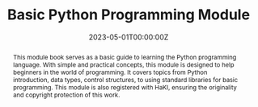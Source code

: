 ---
title: 'Basic Python Programming Module'

# Authors
# If you created a profile for a user (e.g. the default `admin` user), write the username (folder name) here
# and it will be replaced with their full name and linked to their profile.
authors:
  - admin
  - Nurul HUda, S.Kom., M.Kom.
  - Adi Fajar Saputra
  - Latania Zhafira
  - Davit Setyawan
  - M. Yanfaunnas

# Author notes (optional)
author_notes: 'python modul'
date: '2023-05-01T00:00:00Z'
doi: ''

# Schedule page publish date (NOT publication's date).
publishDate: '2023-12-01T00:00:00Z'

# Publication type.
publication_types: 
  - book

# Publication name and optional abbreviated publication name.
publication: 'Basic Python Programming Module'
publication_short: 'Python Module'

abstract: |
  This module book serves as a basic guide to learning the Python programming language. With simple and practical concepts, this module is designed to help beginners in the world of programming. It covers topics from Python introduction, data types, control structures, to using standard libraries for basic programming. This module is also registered with HaKI, ensuring the originality and copyright protection of this work.

# Summary. An optional shortened abstract.
summary: |
  The Basic Python Programming Module is intended for beginners who want to learn Python. This book provides clear explanations and code examples for each topic covered.

tags:
  - Programming
  - Python
  - HaKI

# Display this page in the Featured widget?
featured: true

# Custom links (uncomment lines below)
# links:
# - name: Custom Link
#   url: http://example.org

url_pdf: ''
url_code: ''
url_dataset: ''
url_poster: ''
url_project: ''
url_slides: ''
url_source: ''
url_video: ''

# Associated Projects (optional).
projects: 
  - python-module

# Slides (optional).
slides: "basic-python-programming-module"
# end 

---